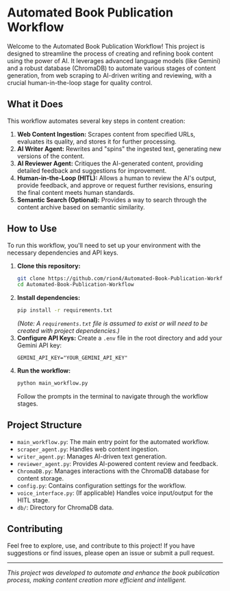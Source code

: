 # Automated Book Publication Workflow

Welcome to the Automated Book Publication Workflow! This project is designed to streamline the process of creating and refining book content using the power of AI. It leverages advanced language models (like Gemini) and a robust database (ChromaDB) to automate various stages of content generation, from web scraping to AI-driven writing and reviewing, with a crucial human-in-the-loop stage for quality control.

## What it Does

This workflow automates several key steps in content creation:

1.  **Web Content Ingestion:** Scrapes content from specified URLs, evaluates its quality, and stores it for further processing.
2.  **AI Writer Agent:** Rewrites and "spins" the ingested text, generating new versions of the content.
3.  **AI Reviewer Agent:** Critiques the AI-generated content, providing detailed feedback and suggestions for improvement.
4.  **Human-in-the-Loop (HITL):** Allows a human to review the AI's output, provide feedback, and approve or request further revisions, ensuring the final content meets human standards.
5.  **Semantic Search (Optional):** Provides a way to search through the content archive based on semantic similarity.

## How to Use

To run this workflow, you'll need to set up your environment with the necessary dependencies and API keys.

1.  **Clone this repository:**
    ```bash
    git clone https://github.com/rion4/Automated-Book-Publication-Workflow.git
    cd Automated-Book-Publication-Workflow
    ```
2.  **Install dependencies:**
    ```bash
    pip install -r requirements.txt
    ```
    *(Note: A `requirements.txt` file is assumed to exist or will need to be created with project dependencies.)*
3.  **Configure API Keys:**
    Create a `.env` file in the root directory and add your Gemini API key:
    ```
    GEMINI_API_KEY="YOUR_GEMINI_API_KEY"
    ```
4.  **Run the workflow:**
    ```bash
    python main_workflow.py
    ```
    Follow the prompts in the terminal to navigate through the workflow stages.

## Project Structure

-   `main_workflow.py`: The main entry point for the automated workflow.
-   `scraper_agent.py`: Handles web content ingestion.
-   `writer_agent.py`: Manages AI-driven text generation.
-   `reviewer_agent.py`: Provides AI-powered content review and feedback.
-   `ChromaDB.py`: Manages interactions with the ChromaDB database for content storage.
-   `config.py`: Contains configuration settings for the workflow.
-   `voice_interface.py`: (If applicable) Handles voice input/output for the HITL stage.
-   `db/`: Directory for ChromaDB data.

## Contributing

Feel free to explore, use, and contribute to this project! If you have suggestions or find issues, please open an issue or submit a pull request.

---

*This project was developed to automate and enhance the book publication process, making content creation more efficient and intelligent.*
